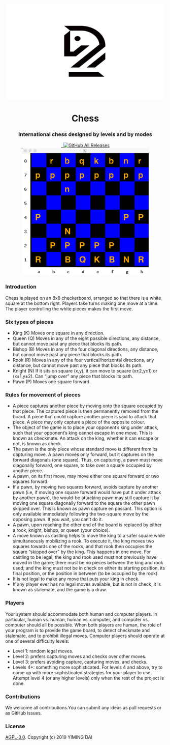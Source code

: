 <div align="center">
  <a href="">
    <img src="logo.png" width="500px" height="300px">
  </a>
  <h1 align="center">
    Chess
  </h1>
  <h3 align="center">
    International chess designed by levels and by modes
  </h3>

  <a href="https://github.com/Mint-io/CHESS/releases/tag/v1.0">
    <img src="https://img.shields.io/github/release/Mint-io/CHESS.svg?style=flat-square" alt="">
  </a>

  <a href="https://github.com/Mint-io/CHESS/blob/master/LICENSE">
    <img src="https://img.shields.io/github/license/Mint-io/CHESS.svg?style=flat-square" alt="">
  </a>
  
  <a href="https://github.com/Mint-io/CHESS/releases/tag/v1.0">
    <img alt="GitHub All Releases" src="https://img.shields.io/github/downloads/Mint-io/CHESS/total.svg?color=%2312b886&style=flat-square">
  </a>

</div>

<div align="center">
  <img src="board.png" width="400px" height="400px">

</div>

### Introduction
Chess is played on an 8x8 checkerboard, arranged so that there is a white square at the bottom
right. Players take turns making one move at a time. The player controlling the white pieces makes the first move.


### Six types of pieces
- King (K) Moves one square in any direction.
- Queen (Q) Moves in any of the eight possible directions, any distance, but cannot move past any piece that blocks its path.
- Bishop (B) Moves in any of the four diagonal directions, any distance, but cannot move past any piece that blocks its path.
- Rook (R) Moves in any of the four vertical/horizontal directions, any distance, but cannot move past any piece that blocks its path.
- Knight (N) If it sits on square (x,y), it can move to square (x±2,y±1) or (x±1,y±2). Can “jump over” any piece that blocks its path.
- Pawn (P) Moves one square forward.

### Rules for movement of pieces
- A piece captures another piece by moving onto the square occupied by that piece. The captured piece is then permanently removed from the board. A piece that could capture another piece is said to attack that piece. A piece may only capture a piece of the opposite colour.
- The object of the game is to place your opponent’s king under attack, such that your opponent’s king cannot escape in one move. This is known as checkmate. An attack on the king, whether it can escape or not, is known as check.
- The pawn is the only piece whose standard move is different from its capturing move. A pawn moves only forward, but it captures on the forward diagonals (one square). Thus, on capturing, a pawn must move diagonally forward, one square, to take over a square occupied by another piece.
- A pawn, on its first move, may move either one square forward or two squares forward.
- If a pawn, by moving two squares forward, avoids capture by another pawn (i.e, if moving one square forward would have put it under attack by another pawn), the would-be attacking pawn may still capture it by moving one square diagonally forward to the square the other pawn skipped over. This is known as pawn capture en passant. This option is only available immediately following the two-square move by the opposing pawn. If you wait, you can’t do it.
- A pawn, upon reaching the other end of the board is replaced by either a rook, knight, bishop, or queen (your choice).
- A move known as castling helps to move the king to a safer square while simultaneously mobilizing a rook. To execute it, the king moves two squares towards one of the rooks, and that rook then occupies the square “skipped over” by the king. This happens in one move. For castling to be legal, the king and rook used must not previously have moved in the game; there must be no pieces between the king and rook used; and the king must not be in check on either its starting position, its final position, or the position in between (to be occupied by the rook).
- It is not legal to make any move that puts your king in check.
- If any player ever has no legal moves available, but is not in check, it is known as stalemate, and the game is a draw.

### Players
Your system should accommodate both human and computer players. In particular, human vs. human, human vs. computer, and computer vs. computer should all be possible. When both players are human, the role of your program is to provide the game board, to detect checkmate and stalemate, and to prohibit illegal moves. Computer players should operate at one of several difficulty levels:
- Level 1: random legal moves.
- Level 2: prefers capturing moves and checks over other moves.
- Level 3: prefers avoiding capture, capturing moves, and checks.
- Levels 4+: something more sophisticated.
For levels 4 and above, try to come up with more sophisticated strategies for your player to use. Attempt level 4 (or any higher levels) only when the rest of the project is done.

### Contributions
We welcome all contributions.You can submit any ideas as pull requests or as GitHub issues.

### License
[AGPL-3.0](https://github.com/Mint-io/CHESS/blob/master/LICENSE). Copyright (c) 2019 YIMING DAI